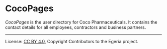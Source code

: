 <!-- SPDX-License-Identifier: CC-BY-4.0 -->
<!-- Copyright Contributors to the Egeria project. -->


# CocoPages

*CocoPages* is the user directory for Coco Pharmaceuticals.  It contains the contact details for all employees, contractors and business partners.



----
License: [CC BY 4.0](https://creativecommons.org/licenses/by/4.0/),
Copyright Contributors to the Egeria project.
